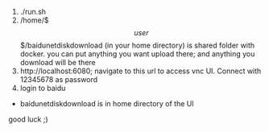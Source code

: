 1. ./run.sh
2. /home/$$$user$$$/baidunetdiskdownload (in your home directory) is shared folder with docker. you can put anything you want upload there; and anything you download will be there
3. http://localhost:6080; navigate to this url to access vnc UI. Connect with 12345678 as password
4. login to baidu
 
- baidunetdiskdownload is in home directory of the UI

good luck ;)
